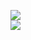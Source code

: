 [![](https://img.shields.io/badge/Made%20With-Github%20Spray-lightgrey.svg?style=for-the-badge&logo=github)](https://github.com/Annihil/github-spray#31627)  
[![](https://i.imgur.com/2DrTn0Z.gif)](https://github.com/Annihil/github-spray)